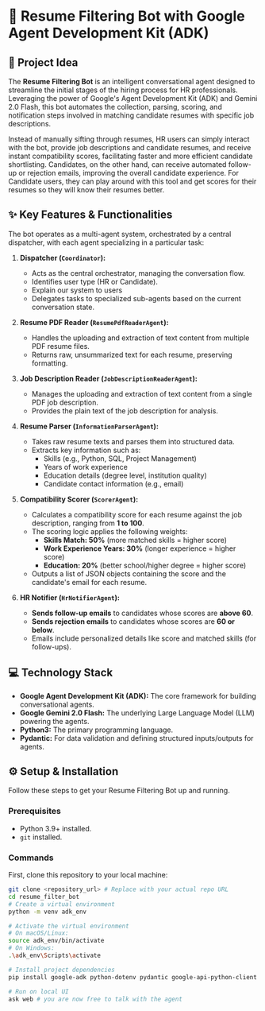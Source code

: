 # 🤖 Resume Filtering Bot with Google Agent Development Kit (ADK)

## 🚀 Project Idea

The **Resume Filtering Bot** is an intelligent conversational agent designed to streamline the initial stages of the hiring process for HR professionals. Leveraging the power of Google's Agent Development Kit (ADK) and Gemini 2.0 Flash, this bot automates the collection, parsing, scoring, and notification steps involved in matching candidate resumes with specific job descriptions.

Instead of manually sifting through resumes, HR users can simply interact with the bot, provide job descriptions and candidate resumes, and receive instant compatibility scores, facilitating faster and more efficient candidate shortlisting. Candidates, on the other hand, can receive automated follow-up or rejection emails, improving the overall candidate experience. 
For Candidate users, they can play around with this tool and get scores for their resumes so they will know their resumes better.

## ✨ Key Features & Functionalities

The bot operates as a multi-agent system, orchestrated by a central dispatcher, with each agent specializing in a particular task:

1.  **Dispatcher (`Coordinator`):**
    * Acts as the central orchestrator, managing the conversation flow.
    * Identifies user type (HR or Candidate).
    * Explain our system to users
    * Delegates tasks to specialized sub-agents based on the current conversation state.

2.  **Resume PDF Reader (`ResumePdfReaderAgent`):**
    * Handles the uploading and extraction of text content from multiple PDF resume files.
    * Returns raw, unsummarized text for each resume, preserving formatting.

3.  **Job Description Reader (`JobDescriptionReaderAgent`):**
    * Manages the uploading and extraction of text content from a single PDF job description.
    * Provides the plain text of the job description for analysis.

4.  **Resume Parser (`InformationParserAgent`):**
    * Takes raw resume texts and parses them into structured data.
    * Extracts key information such as:
        * Skills (e.g., Python, SQL, Project Management)
        * Years of work experience
        * Education details (degree level, institution quality)
        * Candidate contact information (e.g., email)

5.  **Compatibility Scorer (`ScorerAgent`):**
    * Calculates a compatibility score for each resume against the job description, ranging from **1 to 100**.
    * The scoring logic applies the following weights:
        * **Skills Match: 50%** (more matched skills = higher score)
        * **Work Experience Years: 30%** (longer experience = higher score)
        * **Education: 20%** (better school/higher degree = higher score)
    * Outputs a list of JSON objects containing the score and the candidate's email for each resume.

8.  **HR Notifier (`HrNotifierAgent`):**
    * **Sends follow-up emails** to candidates whose scores are **above 60**.
    * **Sends rejection emails** to candidates whose scores are **60 or below**.
    * Emails include personalized details like score and matched skills (for follow-ups).

## 💻 Technology Stack

* **Google Agent Development Kit (ADK):** The core framework for building conversational agents.
* **Google Gemini 2.0 Flash:** The underlying Large Language Model (LLM) powering the agents.
* **Python3:** The primary programming language.
* **Pydantic:** For data validation and defining structured inputs/outputs for agents.

## ⚙️ Setup & Installation

Follow these steps to get your Resume Filtering Bot up and running.

### Prerequisites

* Python 3.9+ installed.
* `git` installed.

### Commands

First, clone this repository to your local machine:

```bash
git clone <repository_url> # Replace with your actual repo URL
cd resume_filter_bot
# Create a virtual environment
python -m venv adk_env

# Activate the virtual environment
# On macOS/Linux:
source adk_env/bin/activate
# On Windows:
.\adk_env\Scripts\activate

# Install project dependencies
pip install google-adk python-dotenv pydantic google-api-python-client google-auth-oauthlib

# Run on local UI
ask web # you are now free to talk with the agent
